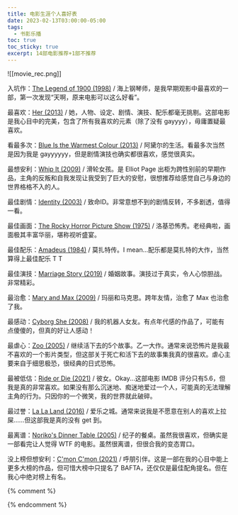 ```yaml
---
title: 电影生涯个人喜好表
date: 2023-02-13T03:00:00-05:00
tags:
  - 书影乐播
toc: true
toc_sticky: true
excerpt: 14部电影推荐+1部不推荐
---
```


![[movie_rec.png]]

入坑作：[The Legend of 1900 (1998)](https://www.imdb.com/title/tt0120731/) / 海上钢琴师，是我早期观影中最喜欢的一部，第一次发现“天啊，原来电影可以这么好看”。

最喜欢：[Her (2013)](https://www.imdb.com/title/tt1798709/) / 她，人物、设定、剧情、演技、配乐都毫无挑剔。这部电影是我心目中的完美，包含了所有我喜欢的元素（除了没有 gayyyy），毋庸置疑最喜欢。

看最多次：[Blue Is the Warmest Colour (2013)](https://www.imdb.com/title/tt2278871/) / 阿黛尔的生活。看最多次当然是因为我是 gayyyyyy，但是剧情演技也确实都很喜欢，感觉很真实。

最想安利：[Whip It (2009)](https://www.imdb.com/title/tt1172233/) / 滑轮女孩。是 Elliot Page 出柜为跨性别前的早期作品，主角的反叛和自我发现让我受到了巨大的安慰，很想推荐给感觉自己与身边的世界格格不入的人。

最佳剧情：[Identity (2003)](https://www.imdb.com/title/tt0309698/) / 致命ID。非常意想不到的剧情反转，不多剧透，值得一看。

最佳画面：[The Rocky Horror Picture Show (1975)](https://www.imdb.com/title/tt0073629/) / 洛基恐怖秀。老经典啦，画面极其丰富华丽，堪称视听盛宴。

最佳配乐：[Amadeus (1984)](https://www.imdb.com/title/tt0086879/) / 莫扎特传。I mean...配乐都是莫扎特的大作，当然算得上最佳配乐 T T

最佳演技：[Marriage Story (2019)](https://www.imdb.com/title/tt7653254/) / 婚姻故事。演技过于真实，令人心惊胆战。非常精彩。

最治愈：[Mary and Max (2009)](https://www.imdb.com/title/tt0978762/) / 玛丽和马克思。跨年友情，治愈了 Max 也治愈了我。

最感动：[Cyborg She (2008)](https://www.imdb.com/title/tt0929860/) / 我的机器人女友。有点年代感的作品了，可能有点傻傻的，但真的好让人感动！

最虐心：[Zoo (2005)](https://www.imdb.com/title/tt1014693/) / 继续活下去的5个故事。乙一大作。通常来说恐怖片是我最不喜欢的一个影片类型，但这部关于死亡和活下去的故事集我真的很喜欢。虐心主要来自于细思极恐，很经典的日式恐怖。

最被低估：[Ride or Die (2021)](https://www.imdb.com/title/tt14164234/) / 彼女。Okay...这部电影 IMDB 评分只有5.6，但我是真的非常喜欢。如果没有那么沉迷地、痴迷地爱过一个人，可能真的无法理解主角的行为。只因你的一个微笑，我的世界就此破碎。

最过誉：[La La Land (2016)](https://www.imdb.com/title/tt3783958/) / 爱乐之城。通常来说我是不愿意在别人的喜欢上拉屎……但这部我是真的没有 get 到。

最离谱：[Noriko's Dinner Table (2005)](https://www.imdb.com/title/tt0468820/) / 纪子的餐桌。虽然我很喜欢，但确实是一部看完让人觉得 WTF 的电影。虽然很离谱，但很合我的变态胃口。

没上榜但想安利：[C'mon C'mon (2021)](https://www.imdb.com/title/tt10986222/) / 呼朋引伴。这是一部在我的心目中能上更多大榜的作品，但可惜大榜中只提名了 BAFTA，还仅仅是最佳配角提名。但在我心中绝对榜上有名。

{% comment %}


{% endcomment %}
